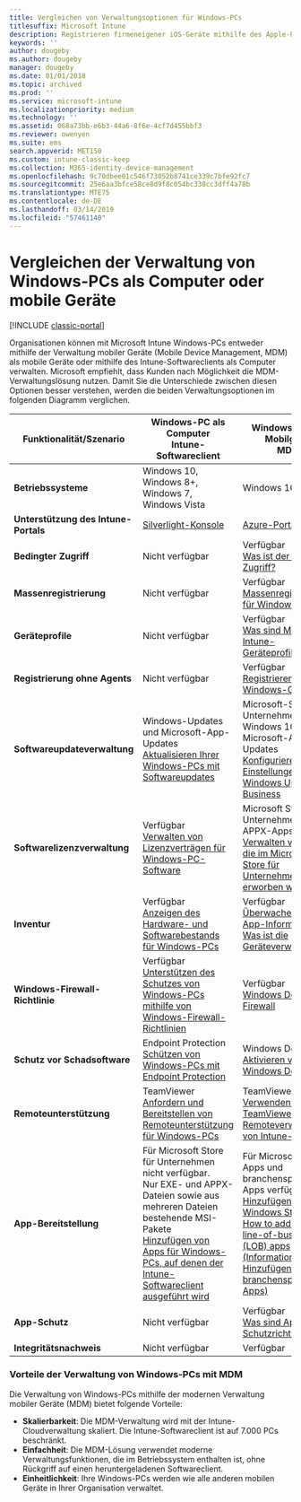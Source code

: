 ```yaml
---
title: Vergleichen von Verwaltungsoptionen für Windows-PCs
titlesuffix: Microsoft Intune
description: Registrieren firmeneigener iOS-Geräte mithilfe des Apple-Programms zur Geräteregistrierung (DEP) oder Apple Configurator.
keywords: ''
author: dougeby
ms.author: dougeby
manager: dougeby
ms.date: 01/01/2018
ms.topic: archived
ms.prod: ''
ms.service: microsoft-intune
ms.localizationpriority: medium
ms.technology: ''
ms.assetid: 068a73bb-e6b3-44a6-8f6e-4cf7d455bbf3
ms.reviewer: owenyen
ms.suite: ems
search.appverid: MET150
ms.custom: intune-classic-keep
ms.collection: M365-identity-device-management
ms.openlocfilehash: 9c70dbee01c546f73052b8741ce339c7bfe92fc7
ms.sourcegitcommit: 25e6aa3bfce58ce8d9f8c054bc338cc3dff4a78b
ms.translationtype: MTE75
ms.contentlocale: de-DE
ms.lasthandoff: 03/14/2019
ms.locfileid: "57461140"
---
```

# <a name="compare-managing-windows-pcs-as-computers-or-mobile-devices"></a>Vergleichen der Verwaltung von Windows-PCs als Computer oder mobile Geräte

[!INCLUDE [classic-portal](includes/classic-portal.md)]

Organisationen können mit Microsoft Intune Windows-PCs entweder mithilfe der Verwaltung mobiler Geräte (Mobile Device Management, MDM) als mobile Geräte oder mithilfe des Intune-Softwareclients als Computer verwalten.  Microsoft empfiehlt, dass Kunden nach Möglichkeit die MDM-Verwaltungslösung nutzen. Damit Sie die Unterschiede zwischen diesen Optionen besser verstehen, werden die beiden Verwaltungsoptionen im folgenden Diagramm verglichen.

|**Funktionalität/Szenario** |**Windows-PC als Computer**<br>Intune-Softwareclient | **Windows-PC als Mobilgerät**<br>MDM |
|--------------|-------------------------------|-------------------------------|
|**Betriebssysteme** |Windows 10, Windows 8+, Windows 7, Windows Vista | Windows 10+ |
|**Unterstützung des Intune-Portals** |[Silverlight-Konsole](https://manage.microsoft.com)|[Azure-Portal](https://portal.azure.com) |
|**Bedingter Zugriff**|Nicht verfügbar|Verfügbar <br>[Was ist der bedingte Zugriff?](conditional-access.md)|
|**Massenregistrierung**|Nicht verfügbar|Verfügbar <br>[Massenregistrierung für Windows-Geräte](windows-bulk-enroll.md)|
|**Geräteprofile**|Nicht verfügbar|Verfügbar <br>[Was sind Microsoft Intune-Geräteprofile?](device-profiles.md)|
|**Registrierung ohne Agents**|Nicht verfügbar |Verfügbar<br>[Registrieren von Windows-Geräten](windows-enroll.md)|
|**Softwareupdateverwaltung**| Windows-Updates und Microsoft-App-Updates<br>[Aktualisieren Ihrer Windows-PCs mit Softwareupdates](keep-windows-pcs-up-to-date-with-software-updates-in-microsoft-intune.md)|Microsoft-Store für Unternehmen für Windows 10 und Microsoft-Apps-Updates<br> [Konfigurieren von Einstellungen für Windows Update for Business](windows-update-for-business-configure.md) |
|**Softwarelizenzverwaltung**|Verfügbar <br>[Verwalten von Lizenzverträgen für Windows-PC-Software](manage-license-agreements-for-windows-pc-software-in-microsoft-intune.md)|Microsoft Store für Unternehmen (nur APPX-Apps)<br>[Verwalten von Apps, die im Microsoft Store für Unternehmen erworben wurden](windows-store-for-business.md)|
|**Inventur**|Verfügbar <br>[Anzeigen des Hardware- und Softwarebestands für Windows-PCs](view-hardware-and-software-inventory-for-windows-pcs-in-microsoft-intune.md)|Verfügbar <br>[Überwachen von App-Informationen](apps-monitor.md)<br>[Was ist die Geräteverwaltung?](device-management.md)|
|**Windows-Firewall-Richtlinie**|Verfügbar <br>[Unterstützen des Schutzes von Windows-PCs mithilfe von Windows-Firewall-Richtlinien](help-protect-windows-pcs-using-windows-firewall-policies-in-microsoft-intune.md) |Verfügbar <br>[Windows Defender Firewall](endpoint-protection-windows-10.md#windows-defender-firewall)|
|**Schutz vor Schadsoftware**|Endpoint Protection<br>[Schützen von Windows-PCs mit Endpoint Protection](help-secure-windows-pcs-with-endpoint-protection-for-microsoft-intune.md)|Windows Defender<br>[Aktivieren von Windows Defender](advanced-threat-protection.md)|
|**Remoteunterstützung** |TeamViewer<br>[Anfordern und Bereitstellen von Remoteunterstützung für Windows-PCs](request-and-provide-remote-assistance-for-windows-pcs-in-microsoft-intune.md)|TeamViewer<br> [Verwenden von TeamViewer für die Remoteverwaltung von Intune-Geräten](device-profile-android-teamviewer.md) |
|**App-Bereitstellung** | Für Microsoft Store für Unternehmen nicht verfügbar.<br>Nur EXE- und APPX-Dateien sowie aus mehreren Dateien bestehende MSI-Pakete<br>[Hinzufügen von Apps für Windows-PCs, auf denen der Intune-Softwareclient ausgeführt wird](add-apps-for-windows-pcs-in-microsoft-intune.md)|Für Microsoft Store-Apps und branchenspezifische Apps verfügbar<br>[Hinzufügen von Windows Store-Apps](store-apps-windows.md)<br>[How to add Windows line-of-business (LOB) apps (Informationen zum Hinzufügen branchenspezifischer Apps)](lob-apps-windows.md)|
|**App-Schutz**|Nicht verfügbar|Verfügbar <br>[Was sind App-Schutzrichtlinien?](app-protection-policy.md)|
|**Integritätsnachweis**|Nicht verfügbar|Verfügbar|


### <a name="advantages-of-mdm-windows-pc-management"></a>Vorteile der Verwaltung von Windows-PCs mit MDM
Die Verwaltung von Windows-PCs mithilfe der modernen Verwaltung mobiler Geräte (MDM) bietet folgende Vorteile:
- **Skalierbarkeit**: Die MDM-Verwaltung wird mit der Intune-Cloudverwaltung skaliert. Die Intune-Softwareclient ist auf 7.000 PCs beschränkt.
- **Einfachheit**: Die MDM-Lösung verwendet moderne Verwaltungsfunktionen, die im Betriebssystem enthalten ist, ohne Rückgriff auf einen heruntergeladenen Softwareclient.
- **Einheitlichkeit**: Ihre Windows-PCs werden wie alle anderen mobilen Geräte in Ihrer Organisation verwaltet.
<!-- - **Cloud optimization** - -->

